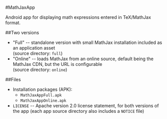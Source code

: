 #MathJaxApp

Android app for displaying math expressions entered in TeX/MathJax format.

##Two versions

* "Full" -- standalone version with small MathJax installation included as an application asset  
(source directory: `full`)
* "Online" -- loads MathJax from an online source, default being the MathJax CDN, but the URL is configurable  
(source directory: `online`)

##Files

* Installation packages (APK):
    * `MathJaxAppFull.apk`
    * `MathJaxAppOnline.apk`
* `LICENSE` -- Apache version 2.0 license statement, for both versions of the app (each app source directory also includes a `NOTICE` file)

